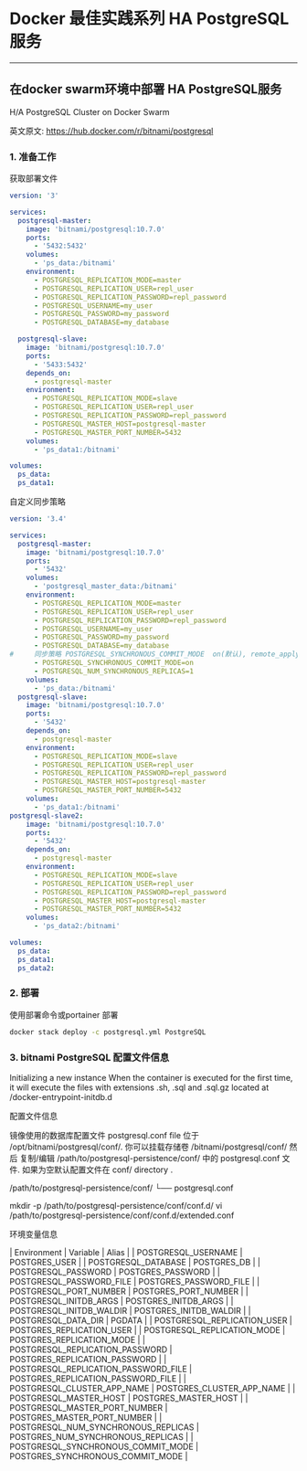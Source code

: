 # Docker 最佳实践系列  HA PostgreSQL服务

-----

## 在docker swarm环境中部署 HA PostgreSQL服务

H/A PostgreSQL Cluster on Docker Swarm

 英文原文: <https://hub.docker.com/r/bitnami/postgresql>

### 1. 准备工作

获取部署文件

``` yml
version: '3'

services:
  postgresql-master:
    image: 'bitnami/postgresql:10.7.0'
    ports:
      - '5432:5432'
    volumes:
      - 'ps_data:/bitnami'
    environment:
      - POSTGRESQL_REPLICATION_MODE=master
      - POSTGRESQL_REPLICATION_USER=repl_user
      - POSTGRESQL_REPLICATION_PASSWORD=repl_password
      - POSTGRESQL_USERNAME=my_user
      - POSTGRESQL_PASSWORD=my_password
      - POSTGRESQL_DATABASE=my_database

  postgresql-slave:
    image: 'bitnami/postgresql:10.7.0'
    ports:
      - '5433:5432'
    depends_on:
      - postgresql-master
    environment:
      - POSTGRESQL_REPLICATION_MODE=slave
      - POSTGRESQL_REPLICATION_USER=repl_user
      - POSTGRESQL_REPLICATION_PASSWORD=repl_password
      - POSTGRESQL_MASTER_HOST=postgresql-master
      - POSTGRESQL_MASTER_PORT_NUMBER=5432
    volumes:
      - 'ps_data1:/bitnami'

volumes:
  ps_data:
  ps_data1:

```

自定义同步策略

``` yml
version: '3.4'

services:
  postgresql-master:
    image: 'bitnami/postgresql:10.7.0'
    ports:
      - '5432'
    volumes:
      - 'postgresql_master_data:/bitnami'
    environment:
      - POSTGRESQL_REPLICATION_MODE=master
      - POSTGRESQL_REPLICATION_USER=repl_user
      - POSTGRESQL_REPLICATION_PASSWORD=repl_password
      - POSTGRESQL_USERNAME=my_user
      - POSTGRESQL_PASSWORD=my_password
      - POSTGRESQL_DATABASE=my_database
#     同步策略 POSTGRESQL_SYNCHRONOUS_COMMIT_MODE  on(默认), remote_apply, remote_write, local and off.  POSTGRESQL_NUM_SYNCHRONOUS_REPLICAS 不能大于同步数量
      - POSTGRESQL_SYNCHRONOUS_COMMIT_MODE=on
      - POSTGRESQL_NUM_SYNCHRONOUS_REPLICAS=1
    volumes:
      - 'ps_data:/bitnami'
  postgresql-slave:
    image: 'bitnami/postgresql:10.7.0'
    ports:
      - '5432'
    depends_on:
      - postgresql-master
    environment:
      - POSTGRESQL_REPLICATION_MODE=slave
      - POSTGRESQL_REPLICATION_USER=repl_user
      - POSTGRESQL_REPLICATION_PASSWORD=repl_password
      - POSTGRESQL_MASTER_HOST=postgresql-master
      - POSTGRESQL_MASTER_PORT_NUMBER=5432
    volumes:
      - 'ps_data1:/bitnami'
postgresql-slave2:
    image: 'bitnami/postgresql:10.7.0'
    ports:
      - '5432'
    depends_on:
      - postgresql-master
    environment:
      - POSTGRESQL_REPLICATION_MODE=slave
      - POSTGRESQL_REPLICATION_USER=repl_user
      - POSTGRESQL_REPLICATION_PASSWORD=repl_password
      - POSTGRESQL_MASTER_HOST=postgresql-master
      - POSTGRESQL_MASTER_PORT_NUMBER=5432
    volumes:
      - 'ps_data2:/bitnami'

volumes:
  ps_data:
  ps_data1:
  ps_data2:
```

### 2. 部署

使用部署命令或portainer 部署

``` bash
docker stack deploy -c postgresql.yml PostgreSQL  
```

### 3. bitnami PostgreSQL 配置文件信息

Initializing a new instance
When the container is executed for the first time, it will execute the files with extensions .sh, .sql and .sql.gz located at /docker-entrypoint-initdb.d

配置文件信息

镜像使用的数据库配置文件 postgresql.conf file 位于 /opt/bitnami/postgresql/conf/. 你可以挂载存储卷 /bitnami/postgresql/conf/ 然后 复制/编辑  /path/to/postgresql-persistence/conf/ 中的 postgresql.conf 文件. 如果为空默认配置文件在 conf/ directory .

/path/to/postgresql-persistence/conf/
└── postgresql.conf

mkdir -p /path/to/postgresql-persistence/conf/conf.d/
vi /path/to/postgresql-persistence/conf/conf.d/extended.conf

环境变量信息

| Environment   |      Variable      |  Alias |
| POSTGRESQL_USERNAME | POSTGRES_USER |
| POSTGRESQL_DATABASE | POSTGRES_DB |
| POSTGRESQL_PASSWORD | POSTGRES_PASSWORD |
| POSTGRESQL_PASSWORD_FILE | POSTGRES_PASSWORD_FILE |
| POSTGRESQL_PORT_NUMBER | POSTGRES_PORT_NUMBER |
| POSTGRESQL_INITDB_ARGS | POSTGRES_INITDB_ARGS |
| POSTGRESQL_INITDB_WALDIR | POSTGRES_INITDB_WALDIR |
| POSTGRESQL_DATA_DIR | PGDATA |
| POSTGRESQL_REPLICATION_USER | POSTGRES_REPLICATION_USER |
| POSTGRESQL_REPLICATION_MODE | POSTGRES_REPLICATION_MODE |
| POSTGRESQL_REPLICATION_PASSWORD | POSTGRES_REPLICATION_PASSWORD |
| POSTGRESQL_REPLICATION_PASSWORD_FILE | POSTGRES_REPLICATION_PASSWORD_FILE |
| POSTGRESQL_CLUSTER_APP_NAME | POSTGRES_CLUSTER_APP_NAME |
| POSTGRESQL_MASTER_HOST | POSTGRES_MASTER_HOST |
| POSTGRESQL_MASTER_PORT_NUMBER	| POSTGRES_MASTER_PORT_NUMBER |
| POSTGRESQL_NUM_SYNCHRONOUS_REPLICAS | POSTGRES_NUM_SYNCHRONOUS_REPLICAS |
| POSTGRESQL_SYNCHRONOUS_COMMIT_MODE | POSTGRES_SYNCHRONOUS_COMMIT_MODE |